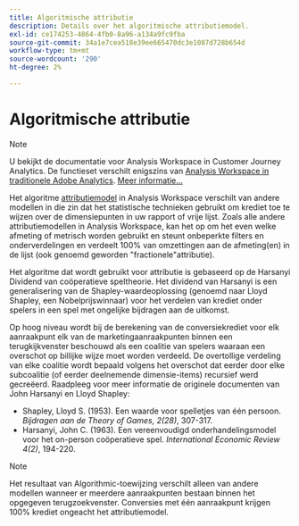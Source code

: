 ```yaml
---
title: Algoritmische attributie
description: Details over het algoritmische attributiemodel.
exl-id: ce174253-4864-4fb0-8a96-a134a9fc9fba
source-git-commit: 34a1e7cea518e39ee665470dc3e1087d728b654d
workflow-type: tm+mt
source-wordcount: '290'
ht-degree: 2%

---
```


# Algoritmische attributie

>[!NOTE]
>
>U bekijkt de documentatie voor Analysis Workspace in Customer Journey Analytics. De functieset verschilt enigszins van [Analysis Workspace in traditionele Adobe Analytics](https://experienceleague.adobe.com/docs/analytics/analyze/analysis-workspace/home.html). [Meer informatie...](/help/getting-started/cja-aa.md)

Het algoritme [attributiemodel](models.md) in Analysis Workspace verschilt van andere modellen in die zin dat het statistische technieken gebruikt om krediet toe te wijzen over de dimensiepunten in uw rapport of vrije lijst. Zoals alle andere attributiemodellen in Analysis Workspace, kan het op om het even welke afmeting of metrisch worden gebruikt en steunt onbeperkte filters en onderverdelingen en verdeelt 100% van omzettingen aan de afmeting(en) in de lijst (ook genoemd geworden &quot;fractionele&quot;attributie).

Het algoritme dat wordt gebruikt voor attributie is gebaseerd op de Harsanyi Dividend van coöperatieve speltheorie. Het dividend van Harsanyi is een generalisering van de Shapley-waardeoplossing (genoemd naar Lloyd Shapley, een Nobelprijswinnaar) voor het verdelen van krediet onder spelers in een spel met ongelijke bijdragen aan de uitkomst.

Op hoog niveau wordt bij de berekening van de conversiekrediet voor elk aanraakpunt elk van de marketingaanraakpunten binnen een terugkijkvenster beschouwd als een coalitie van spelers waaraan een overschot op billijke wijze moet worden verdeeld. De overtollige verdeling van elke coalitie wordt bepaald volgens het overschot dat eerder door elke subcoalitie (of eerder deelnemende dimensie-items) recursief werd gecreëerd. Raadpleeg voor meer informatie de originele documenten van John Harsanyi en Lloyd Shapley:

* Shapley, Lloyd S. (1953). Een waarde voor spelletjes van één persoon. *Bijdragen aan de Theory of Games, 2(28)*, 307-317.
* Harsanyi, John C. (1963). Een vereenvoudigd onderhandelingsmodel voor het on-person coöperatieve spel. *International Economic Review 4(2)*, 194-220.

>[!NOTE]
>
>Het resultaat van Algorithmic-toewijzing verschilt alleen van andere modellen wanneer er meerdere aanraakpunten bestaan binnen het opgegeven terugzoekvenster. Conversies met één aanraakpunt krijgen 100% krediet ongeacht het attributiemodel.
